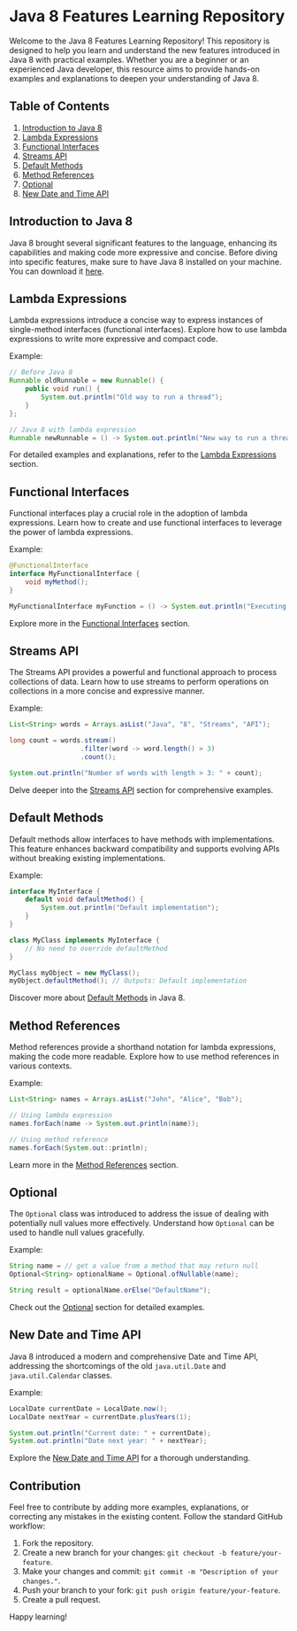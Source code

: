 # Java 8 Features Learning Repository

Welcome to the Java 8 Features Learning Repository! This repository is designed to help you learn and understand the new features introduced in Java 8 with practical examples. Whether you are a beginner or an experienced Java developer, this resource aims to provide hands-on examples and explanations to deepen your understanding of Java 8.

## Table of Contents

1. [Introduction to Java 8](#introduction-to-java-8)
2. [Lambda Expressions](#LambdaExpression)
3. [Functional Interfaces](#FunctionalInterface)
4. [Streams API](#streams-api)
5. [Default Methods](#default-methods)
6. [Method References](#method-references)
7. [Optional](#optional)
8. [New Date and Time API](#new-date-and-time-api)

## Introduction to Java 8

Java 8 brought several significant features to the language, enhancing its capabilities and making code more expressive and concise. Before diving into specific features, make sure to have Java 8 installed on your machine. You can download it [here](https://www.oracle.com/java/technologies/javase/javase-jdk8-downloads.html).

## Lambda Expressions

Lambda expressions introduce a concise way to express instances of single-method interfaces (functional interfaces). Explore how to use lambda expressions to write more expressive and compact code.

Example:
```java
// Before Java 8
Runnable oldRunnable = new Runnable() {
    public void run() {
        System.out.println("Old way to run a thread");
    }
};

// Java 8 with lambda expression
Runnable newRunnable = () -> System.out.println("New way to run a thread");
```

For detailed examples and explanations, refer to the [Lambda Expressions](./lambda-expressions) section.

## Functional Interfaces

Functional interfaces play a crucial role in the adoption of lambda expressions. Learn how to create and use functional interfaces to leverage the power of lambda expressions.

Example:
```java
@FunctionalInterface
interface MyFunctionalInterface {
    void myMethod();
}

MyFunctionalInterface myFunction = () -> System.out.println("Executing myMethod");
```

Explore more in the [Functional Interfaces](./functional-interfaces) section.

## Streams API

The Streams API provides a powerful and functional approach to process collections of data. Learn how to use streams to perform operations on collections in a more concise and expressive manner.

Example:
```java
List<String> words = Arrays.asList("Java", "8", "Streams", "API");

long count = words.stream()
                  .filter(word -> word.length() > 3)
                  .count();

System.out.println("Number of words with length > 3: " + count);
```

Delve deeper into the [Streams API](./streams-api) section for comprehensive examples.

## Default Methods

Default methods allow interfaces to have methods with implementations. This feature enhances backward compatibility and supports evolving APIs without breaking existing implementations.

Example:
```java
interface MyInterface {
    default void defaultMethod() {
        System.out.println("Default implementation");
    }
}

class MyClass implements MyInterface {
    // No need to override defaultMethod
}

MyClass myObject = new MyClass();
myObject.defaultMethod(); // Outputs: Default implementation
```

Discover more about [Default Methods](./default-methods) in Java 8.

## Method References

Method references provide a shorthand notation for lambda expressions, making the code more readable. Explore how to use method references in various contexts.

Example:
```java
List<String> names = Arrays.asList("John", "Alice", "Bob");

// Using lambda expression
names.forEach(name -> System.out.println(name));

// Using method reference
names.forEach(System.out::println);
```

Learn more in the [Method References](./method-references) section.

## Optional

The `Optional` class was introduced to address the issue of dealing with potentially null values more effectively. Understand how `Optional` can be used to handle null values gracefully.

Example:
```java
String name = // get a value from a method that may return null
Optional<String> optionalName = Optional.ofNullable(name);

String result = optionalName.orElse("DefaultName");
```

Check out the [Optional](./optional) section for detailed examples.

## New Date and Time API

Java 8 introduced a modern and comprehensive Date and Time API, addressing the shortcomings of the old `java.util.Date` and `java.util.Calendar` classes.

Example:
```java
LocalDate currentDate = LocalDate.now();
LocalDate nextYear = currentDate.plusYears(1);

System.out.println("Current date: " + currentDate);
System.out.println("Date next year: " + nextYear);
```

Explore the [New Date and Time API](./new-date-and-time-api) for a thorough understanding.

## Contribution

Feel free to contribute by adding more examples, explanations, or correcting any mistakes in the existing content. Follow the standard GitHub workflow:

1. Fork the repository.
2. Create a new branch for your changes: `git checkout -b feature/your-feature`.
3. Make your changes and commit: `git commit -m "Description of your changes."`.
4. Push your branch to your fork: `git push origin feature/your-feature`.
5. Create a pull request.

Happy learning!
